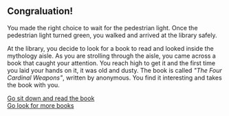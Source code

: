 ## Congraluation!

You made the right choice to wait for the pedestrian light. Once the pedestrian light turned green, you walked and arrived at the library safely.  

At the library, you decide to look for a book to read and looked inside the mythology aisle. As you are strolling through the aisle, you came across a book that caught your attention. You reach high to get it and the first time you laid your hands on it, it was old and dusty. The book is called *"The Four Cardinal Weapons"*, written by anonymous. You find it interesting and takes the book with you.

[Go sit down and read the book](open-book.md)  
[Go look for more books](look-book.md)